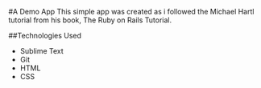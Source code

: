 #A Demo App
This simple app was created as i followed the Michael Hartl tutorial from his book, The Ruby on Rails Tutorial. 

##Technologies Used
- Sublime Text
- Git
- HTML
- CSS

